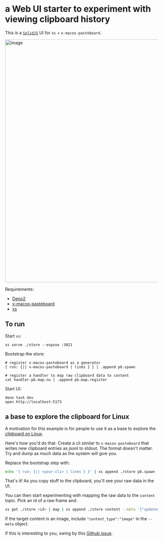 # a Web UI starter to experiment with viewing clipboard history

This is a [`SolidJS`](https://www.solidjs.com) UI for `xs` +
`x-macos-pasteboard`.

<img width="800" alt="image" src="https://github.com/user-attachments/assets/6deac539-8feb-4953-bd2b-ef38a799d8e5">

Requirements:

- [Deno2](https://deno.com)
- [x-macos-pasteboard](https://github.com/cablehead/x-macos-pasteboard)
- [xs](https://github.com/cablehead/xs)

## To run

Start `xs`:

```
xs serve ./store --expose :3021
```

Bootstrap the store:

```nushell
# register x-macos-pasteboard as a generator
{ run: {|| x-macos-pasteboard | lines } } | .append pb.spawn

# register a handler to map raw clipboard data to content
cat handler-pb.map.nu | .append pb.map.register
```

Start UI:

```
deno task dev
open http://localhost:5173
```

## a base to explore the clipboard for Linux

A motivation for this example is for people to use it as a base to explore the
[clipboard on Linux](https://github.com/cablehead/stacks/issues/50).

Here's how you'd do that. Create a cli similar to `x-macos-pasteboard` that
writes new clipboard entries as jsonl to stdout. The format doesn't matter. Try
and dump as much data as the system will give you.

Replace the bootstrap step with:

```bash
echo '{ run: {|| <your-cli> | lines } }' | xs append ./store pb.spawn
```

That's it! As you copy stuff to the clipboard, you'll see your raw data in the
UI.

You can then start experimenting with mapping the raw data to the `content`
topic. Pick an id of a raw frame and:

```bash
xs get ./store <id> | map | xs append ./store content --meta '{"updates":<id>}'
```

If the target content is an image, include `"content_type":"image"` in the
`--meta` object.

If this is interesting to you, swing by this
[Github issue](https://github.com/cablehead/stacks/issues/50).
